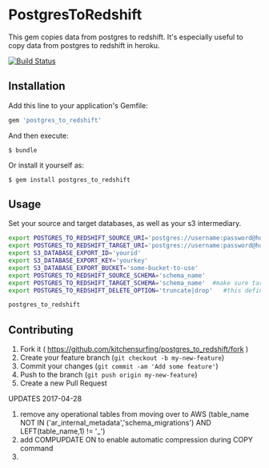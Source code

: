 # PostgresToRedshift

This gem copies data from postgres to redshift. It's especially useful to copy data from postgres to redshift in heroku.

[![Build Status](https://travis-ci.org/kitchensurfing/postgres_to_redshift.svg?branch=master)](https://travis-ci.org/kitchensurfing/postgres_to_redshift)

## Installation

Add this line to your application's Gemfile:

```ruby
gem 'postgres_to_redshift'
```

And then execute:

    $ bundle

Or install it yourself as:

    $ gem install postgres_to_redshift

## Usage

Set your source and target databases, as well as your s3 intermediary.

```bash
export POSTGRES_TO_REDSHIFT_SOURCE_URI='postgres://username:password@host:port/database-name'
export POSTGRES_TO_REDSHIFT_TARGET_URI='postgres://username:password@host:port/database-name'
export S3_DATABASE_EXPORT_ID='yourid'
export S3_DATABASE_EXPORT_KEY='yourkey'
export S3_DATABASE_EXPORT_BUCKET='some-bucket-to-use'
export POSTGRES_TO_REDSHIFT_SOURCE_SCHEMA='schema_name'
export POSTGRES_TO_REDSHIFT_TARGET_SCHEMA='schema_name'  #make sure target_schema exist in target DB
export POSTGRES_TO_REDSHIFT_DELETE_OPTION='truncate|drop'	#this define whether the destination tables should be truncated or drop

postgres_to_redshift
```

## Contributing

1. Fork it ( https://github.com/kitchensurfing/postgres_to_redshift/fork )
2. Create your feature branch (`git checkout -b my-new-feature`)
3. Commit your changes (`git commit -am 'Add some feature'`)
4. Push to the branch (`git push origin my-new-feature`)
5. Create a new Pull Request

UPDATES 2017-04-28
1. remove any operational tables from moving over to AWS (table_name NOT IN ('ar_internal_metadata','schema_migrations') AND LEFT(table_name,1) != '_')
2. add COMPUPDATE ON to enable automatic compression during COPY command
3.